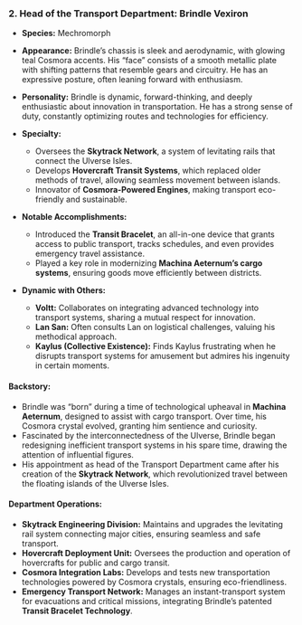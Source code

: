### **2. Head of the Transport Department: Brindle Vexiron**

- **Species:** Mechromorph
- **Appearance:** Brindle’s chassis is sleek and aerodynamic, with glowing teal Cosmora accents. His “face” consists of a smooth metallic plate with shifting patterns that resemble gears and circuitry. He has an expressive posture, often leaning forward with enthusiasm.
- **Personality:** Brindle is dynamic, forward-thinking, and deeply enthusiastic about innovation in transportation. He has a strong sense of duty, constantly optimizing routes and technologies for efficiency.
- **Specialty:**

  - Oversees the **Skytrack Network**, a system of levitating rails that connect the Ulverse Isles.
  - Develops **Hovercraft Transit Systems**, which replaced older methods of travel, allowing seamless movement between islands.
  - Innovator of **Cosmora-Powered Engines**, making transport eco-friendly and sustainable.

- **Notable Accomplishments:**

  - Introduced the **Transit Bracelet**, an all-in-one device that grants access to public transport, tracks schedules, and even provides emergency travel assistance.
  - Played a key role in modernizing **Machina Aeternum’s cargo systems**, ensuring goods move efficiently between districts.

- **Dynamic with Others:**
  - **Voltt:** Collaborates on integrating advanced technology into transport systems, sharing a mutual respect for innovation.
  - **Lan San:** Often consults Lan on logistical challenges, valuing his methodical approach.
  - **Kaylus (Collective Existence):** Finds Kaylus frustrating when he disrupts transport systems for amusement but admires his ingenuity in certain moments.

#### **Backstory:**

- Brindle was “born” during a time of technological upheaval in **Machina Aeternum**, designed to assist with cargo transport. Over time, his Cosmora crystal evolved, granting him sentience and curiosity.
- Fascinated by the interconnectedness of the Ulverse, Brindle began redesigning inefficient transport systems in his spare time, drawing the attention of influential figures.
- His appointment as head of the Transport Department came after his creation of the **Skytrack Network**, which revolutionized travel between the floating islands of the Ulverse Isles.

#### **Department Operations:**

- **Skytrack Engineering Division:** Maintains and upgrades the levitating rail system connecting major cities, ensuring seamless and safe transport.
- **Hovercraft Deployment Unit:** Oversees the production and operation of hovercrafts for public and cargo transit.
- **Cosmora Integration Labs:** Develops and tests new transportation technologies powered by Cosmora crystals, ensuring eco-friendliness.
- **Emergency Transport Network:** Manages an instant-transport system for evacuations and critical missions, integrating Brindle’s patented **Transit Bracelet Technology**.
